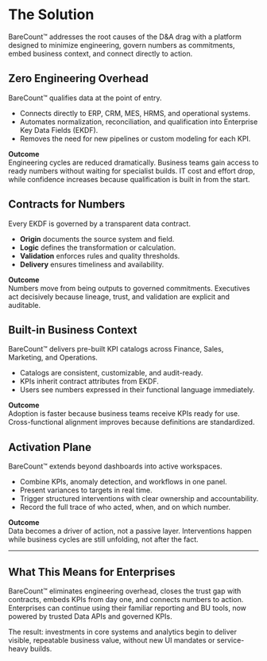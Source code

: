 # The Solution  

BareCount™ addresses the root causes of the D&A drag with a platform designed to minimize engineering, govern numbers as commitments, embed business context, and connect directly to action.  

## Zero Engineering Overhead  

BareCount™ qualifies data at the point of entry.  
- Connects directly to ERP, CRM, MES, HRMS, and operational systems.  
- Automates normalization, reconciliation, and qualification into Enterprise Key Data Fields (EKDF).  
- Removes the need for new pipelines or custom modeling for each KPI.  

**Outcome**  
Engineering cycles are reduced dramatically. Business teams gain access to ready numbers without waiting for specialist builds. IT cost and effort drop, while confidence increases because qualification is built in from the start.  

## Contracts for Numbers  

Every EKDF is governed by a transparent data contract.  
- **Origin** documents the source system and field.  
- **Logic** defines the transformation or calculation.  
- **Validation** enforces rules and quality thresholds.  
- **Delivery** ensures timeliness and availability.  

**Outcome**  
Numbers move from being outputs to governed commitments. Executives act decisively because lineage, trust, and validation are explicit and auditable.  

## Built-in Business Context  

BareCount™ delivers pre-built KPI catalogs across Finance, Sales, Marketing, and Operations.  
- Catalogs are consistent, customizable, and audit-ready.  
- KPIs inherit contract attributes from EKDF.  
- Users see numbers expressed in their functional language immediately.  

**Outcome**  
Adoption is faster because business teams receive KPIs ready for use. Cross-functional alignment improves because definitions are standardized.  

## Activation Plane 

BareCount™ extends beyond dashboards into active workspaces.  
- Combine KPIs, anomaly detection, and workflows in one panel.  
- Present variances to targets in real time.  
- Trigger structured interventions with clear ownership and accountability.  
- Record the full trace of who acted, when, and on which number.  

**Outcome**  
Data becomes a driver of action, not a passive layer. Interventions happen while business cycles are still unfolding, not after the fact.  

---

## What This Means for Enterprises  

BareCount™ eliminates engineering overhead, closes the trust gap with contracts, embeds KPIs from day one, and connects numbers to action. Enterprises can continue using their familiar reporting and BU tools, now powered by trusted Data APIs and governed KPIs.  

The result: investments in core systems and analytics begin to deliver visible, repeatable business value, without new UI mandates or service-heavy builds.  
